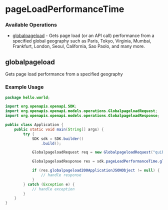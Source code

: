 # pageLoadPerformanceTime

### Available Operations

* [globalpageload](#globalpageload) - Gets page load (or an API call) performance from a specified global geography such as Paris, Tokyo, Virginia, Mumbai, Frankfurt, London, Seoul, California, Sao Paolo, and many more.

## globalpageload

Gets page load performance from a specified geography


### Example Usage

```java
package hello.world;

import org.openapis.openapi.SDK;
import org.openapis.openapi.models.operations.GlobalpageloadRequest;
import org.openapis.openapi.models.operations.GlobalpageloadResponse;

public class Application {
    public static void main(String[] args) {
        try {
            SDK sdk = SDK.builder()
                .build();

            GlobalpageloadRequest req = new GlobalpageloadRequest("quibusdam", "unde", "nulla");            

            GlobalpageloadResponse res = sdk.pageLoadPerformanceTime.globalpageload(req);

            if (res.globalpageload200ApplicationJSONObject != null) {
                // handle response
            }
        } catch (Exception e) {
            // handle exception
        }
    }
}
```
